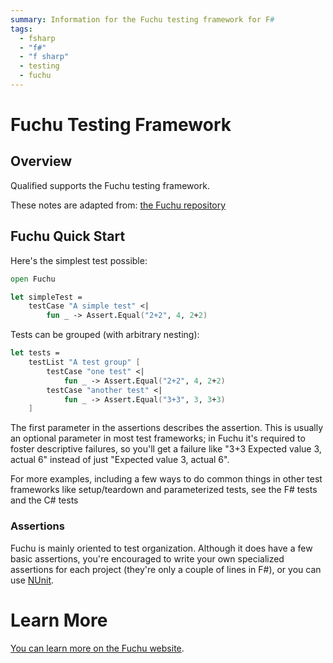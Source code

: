 ```yaml
---
summary: Information for the Fuchu testing framework for F#
tags:
  - fsharp
  - "f#"
  - "f sharp"
  - testing
  - fuchu
---
```


# Fuchu Testing Framework

## Overview

Qualified supports the Fuchu testing framework.

These notes are adapted from: [the Fuchu repository](https://github.com/mausch/Fuchu)

## Fuchu Quick Start

Here's the simplest test possible:

```fsharp
open Fuchu

let simpleTest = 
    testCase "A simple test" <| 
        fun _ -> Assert.Equal("2+2", 4, 2+2)
```

Tests can be grouped (with arbitrary nesting):

```fsharp
let tests = 
    testList "A test group" [
        testCase "one test" <|
            fun _ -> Assert.Equal("2+2", 4, 2+2)
        testCase "another test" <|
            fun _ -> Assert.Equal("3+3", 3, 3+3)
    ]
```

The first parameter in the assertions describes the assertion. This is usually an optional parameter in most test frameworks; in Fuchu it's required to foster descriptive failures, so you'll get a failure like "3+3 Expected value 3, actual 6" instead of just "Expected value 3, actual 6".

For more examples, including a few ways to do common things in other test frameworks like setup/teardown and parameterized tests, see the F# tests and the C# tests

### Assertions

Fuchu is mainly oriented to test organization. Although it does have a few basic assertions, you're encouraged to write your own specialized assertions for each project (they're only a couple of lines in F#), or you can use [NUnit](/reference/languages/csharp/nunit).

# Learn More

[You can learn more on the Fuchu website](https://github.com/mausch/Fuchu).
